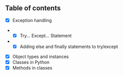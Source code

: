 ## Table of contents
- [x] Exception handling
- - [x] Try... Except... Statement
- - [x] Adding else and finally statements to try/except
- [x] Object types and instances
- [x] Classes in Python
- [x] Methods in classes
